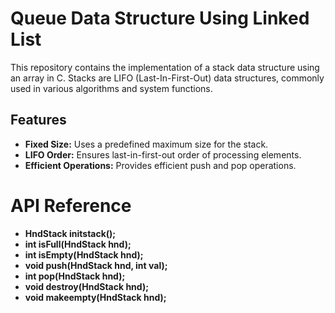 # Queue Data Structure Using Linked List

This repository contains the implementation of a stack data structure using an array in C. Stacks are LIFO (Last-In-First-Out) data structures, commonly used in various algorithms and system functions.

## Features

- **Fixed Size:** Uses a predefined maximum size for the stack.
- **LIFO Order:** Ensures last-in-first-out order of processing elements.
- **Efficient Operations:** Provides efficient push and pop operations.

# API Reference

- **HndStack initstack();**
- **int isFull(HndStack hnd);**
- **int isEmpty(HndStack hnd);**
- **void push(HndStack hnd, int val);**
- **int pop(HndStack hnd);**
- **void destroy(HndStack hnd);**
- **void makeempty(HndStack hnd);**
